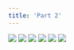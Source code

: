 ```yaml
---
title: 'Part 2'
---
```


![](images/pelen-purul/part-2/pelen14.jpg)
![](images/pelen-purul/part-2/pelen15.jpg)
![](images/pelen-purul/part-2/pelen16.jpg)
![](images/pelen-purul/part-2/pelen17.jpg)
![](images/pelen-purul/part-2/pelen18.jpg)
![](images/pelen-purul/part-2/pelen19.jpg)